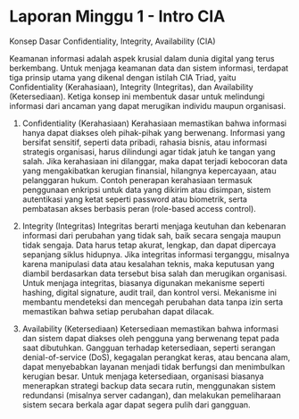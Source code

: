 # Laporan Minggu 1 - Intro CIA

Konsep Dasar Confidentiality, Integrity, Availability (CIA)

Keamanan informasi adalah aspek krusial dalam dunia digital yang terus berkembang. Untuk menjaga keamanan data dan sistem informasi, terdapat tiga prinsip utama yang dikenal dengan istilah CIA Triad, yaitu Confidentiality (Kerahasiaan), Integrity (Integritas), dan Availability (Ketersediaan). Ketiga konsep ini membentuk dasar untuk melindungi informasi dari ancaman yang dapat merugikan individu maupun organisasi.

1. Confidentiality (Kerahasiaan)
Kerahasiaan memastikan bahwa informasi hanya dapat diakses oleh pihak-pihak yang berwenang. Informasi yang bersifat sensitif, seperti data pribadi, rahasia bisnis, atau informasi strategis organisasi, harus dilindungi agar tidak jatuh ke tangan yang salah. Jika kerahasiaan ini dilanggar, maka dapat terjadi kebocoran data yang mengakibatkan kerugian finansial, hilangnya kepercayaan, atau pelanggaran hukum.
Contoh penerapan kerahasiaan termasuk penggunaan enkripsi untuk data yang dikirim atau disimpan, sistem autentikasi yang ketat seperti password atau biometrik, serta pembatasan akses berbasis peran (role-based access control).

2. Integrity (Integritas)
Integritas berarti menjaga keutuhan dan kebenaran informasi dari perubahan yang tidak sah, baik secara sengaja maupun tidak sengaja. Data harus tetap akurat, lengkap, dan dapat dipercaya sepanjang siklus hidupnya. Jika integritas informasi terganggu, misalnya karena manipulasi data atau kesalahan teknis, maka keputusan yang diambil berdasarkan data tersebut bisa salah dan merugikan organisasi.
Untuk menjaga integritas, biasanya digunakan mekanisme seperti hashing, digital signature, audit trail, dan kontrol versi. Mekanisme ini membantu mendeteksi dan mencegah perubahan data tanpa izin serta memastikan bahwa setiap perubahan dapat dilacak.

3. Availability (Ketersediaan)
Ketersediaan memastikan bahwa informasi dan sistem dapat diakses oleh pengguna yang berwenang tepat pada saat dibutuhkan. Gangguan terhadap ketersediaan, seperti serangan denial-of-service (DoS), kegagalan perangkat keras, atau bencana alam, dapat menyebabkan layanan menjadi tidak berfungsi dan menimbulkan kerugian besar.
Untuk menjaga ketersediaan, organisasi biasanya menerapkan strategi backup data secara rutin, menggunakan sistem redundansi (misalnya server cadangan), dan melakukan pemeliharaan sistem secara berkala agar dapat segera pulih dari gangguan.

